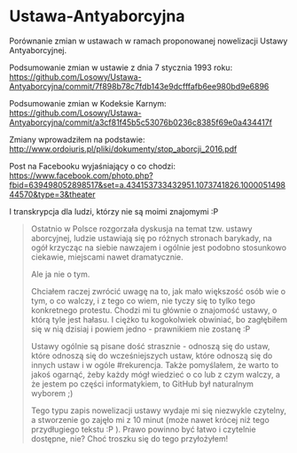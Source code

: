 # Ustawa-Antyaborcyjna
Porównanie zmian w ustawach w ramach proponowanej nowelizacji Ustawy Antyaborcyjnej.

Podsumowanie zmian w ustawie z dnia 7 stycznia 1993 roku: https://github.com/Losowy/Ustawa-Antyaborcyjna/commit/7f898b78c7fdb143e9dcfffafb6ee980bd9e6896

Podsumowanie zmian w Kodeksie Karnym: https://github.com/Losowy/Ustawa-Antyaborcyjna/commit/a3cf81f45b5c53076b0236c8385f69e0a434417f

Zmiany wprowadziłem na podstawie: http://www.ordoiuris.pl/pliki/dokumenty/stop_aborcji_2016.pdf

Post na Facebooku wyjaśniający o co chodzi: https://www.facebook.com/photo.php?fbid=639498052898517&set=a.434153733432951.1073741826.100005149844570&type=3&theater

I transkrypcja dla ludzi, którzy nie są moimi znajomymi :P

>Ostatnio w Polsce rozgorzała dyskusja na temat tzw. ustawy aborcyjnej, ludzie ustawiają się po różnych stronach barykady, na ogół krzycząc na siebie nawzajem i ogólnie jest podobno stosunkowo ciekawie, miejscami nawet dramatycznie.
> 
>Ale ja nie o tym.
> 
>Chciałem raczej zwrócić uwagę na to, jak mało większość osób wie o tym, o co walczy, i z tego co wiem, nie tyczy się to tylko tego konkretnego protestu. Chodzi mi tu głównie o znajomość ustawy, o którą tyle jest hałasu. I ciężko tu kogokolwiek obwiniać, bo zagłębiłem się w nią dzisiaj i powiem jedno - prawnikiem nie zostanę :P
>
>Ustawy ogólnie są pisane dość strasznie - odnoszą się do ustaw, które odnoszą się do wcześniejszych ustaw, które odnoszą się do innych ustaw i w ogóle #rekurencja. Także pomyślałem, że warto to jakoś ogarnąć, żeby każdy mógł wiedzieć o co lub z czym walczy, a że jestem po części informatykiem, to GitHub był naturalnym wyborem ;)
>
>Tego typu zapis nowelizacji ustawy wydaje mi się niezwykle czytelny, a stworzenie go zajęło mi z 10 minut (może nawet krócej niż tego przydługiego tekstu :P ). Prawo powinno być łatwo i czytelnie dostępne, nie? Choć troszku się do tego przyłożyłem!
